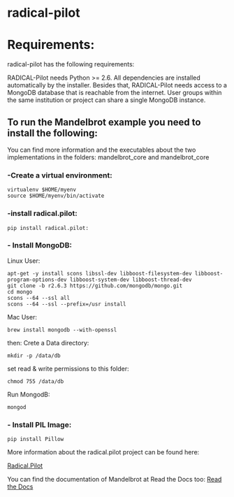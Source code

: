 radical-pilot
=============

<h1> Requirements: </h1>

radical-pilot has the following requirements:


RADICAL-Pilot needs Python >= 2.6. All dependencies are installed automatically by the installer. Besides that, RADICAL-Pilot needs access to a MongoDB database that is reachable from the internet. User groups within the same institution or project can share a single MongoDB instance.

<h2> To run the Mandelbrot example you need to install the following: </h2>

You can find more information and the executables about the two implementations in the folders: mandelbrot_core and mandelbrot_core

<h3> -Create a virtual environment: </h3>

```
virtualenv $HOME/myenv
source $HOME/myenv/bin/activate
```

<h3> -install radical.pilot: </h3>

```
pip install radical.pilot:
```

<h3> - Install MongoDB: </h3>

Linux User:

```
apt-get -y install scons libssl-dev libboost-filesystem-dev libboost-program-options-dev libboost-system-dev libboost-thread-dev
git clone -b r2.6.3 https://github.com/mongodb/mongo.git
cd mongo
scons --64 --ssl all
scons --64 --ssl --prefix=/usr install
```
Mac User:

```
brew install mongodb --with-openssl
```
then: Crete a Data directory:
```
mkdir -p /data/db
```
set read & write permissions to this folder:
```
chmod 755 /data/db
```
Run MongodB:
```
mongod
```

<h3> - Install PIL Image: </h3>

```
pip install Pillow

```

More information about the radical.pilot project can be found here:

[Radical.Pilot](http://radical-cybertools.github.io/radical-pilot/index.html)

You can find the documentation of Mandelbrot at Read the Docs too:
[Read the Docs](http://mandelbrot.readthedocs.org/en/latest/)


